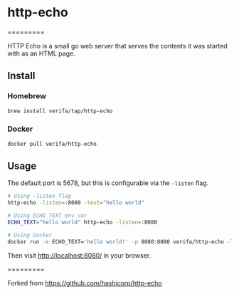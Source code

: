 # http-echo

=========

HTTP Echo is a small go web server that serves the contents it was started with
as an HTML page.

## Install

### Homebrew

```bash
brew install verifa/tap/http-echo
```

### Docker

```bash
docker pull verifa/http-echo
```

## Usage

The default port is 5678, but this is configurable via the `-listen` flag.

```bash
# Using -listen flag
http-echo -listen=:8080 -text="hello world"

# Using ECHO_TEXT env var
ECHO_TEXT="hello world" http-echo -listen=:8080

# Using Docker
docker run -e ECHO_TEXT='hello world!' -p 8080:8080 verifa/http-echo -listen :8080
```

Then visit <http://localhost:8080/> in your browser.

=========

Forked from <https://github.com/hashicorp/http-echo>
